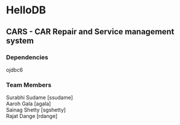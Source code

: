 # HelloDB
## CARS - CAR Repair and Service management system

### Dependencies
ojdbc6<br/>

### Team Members
Surabhi Sudame [ssudame]<br/>
Aaroh Gala [agala]<br/>
Sainag Shetty [sgshetty]<br/>
Rajat Dange [rdange]<br/>

